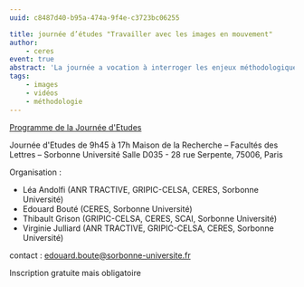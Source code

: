```yaml
---
uuid: c8487d40-b95a-474a-9f4e-c3723bc06255

title: journée d’études "Travailler avec les images en mouvement"
author:
    - ceres
event: true
abstract: 'La journée a vocation à interroger les enjeux méthodologiques et épistémologiques spécifiques du travail de recherche sur des terrains/corpus ayant trait aux images en mouvement, que celles-ci soient des vidéos en circulation sur les réseaux sociaux numériques (à l’instar de TikTok) ou bien des films et séries.'
tags:
    - images
    - vidéos 
    - méthodologie
---
```

<aside>

 [Programme de la Journée d'Etudes](./JE_Ceres_Videos_programme.pdf) 

</aside>


Journée d'Etudes de 9h45 à 17h
Maison de la Recherche – Facultés des Lettres – Sorbonne Université
Salle D035 - 28 rue Serpente, 75006, Paris



Organisation :
- Léa Andolfi (ANR TRACTIVE, GRIPIC-CELSA, CERES, Sorbonne Université)
- Edouard Bouté (CERES, Sorbonne Université)
- Thibault Grison (GRIPIC-CELSA, CERES, SCAI, Sorbonne Université)
- Virginie Julliard (ANR TRACTIVE, GRIPIC-CELSA, CERES, Sorbonne Université)

contact : edouard.boute@sorbonne-universite.fr

Inscription gratuite mais obligatoire
